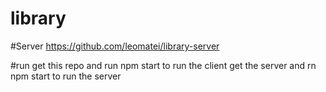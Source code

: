 # library

#Server
https://github.com/leomatei/library-server

#run
get this repo and run npm start to run the client
get the server and rn npm start to run the server
